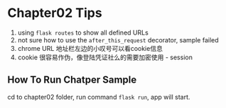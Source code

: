 # Chapter02 Tips

1. using `flask routes` to show all defined URLs
1. not sure how to use the `after_this_request` decorator, sample failed
1. chrome URL 地址栏左边的小叹号可以看cookie信息
1. cookie 很容易作伪，像登陆凭证社么的需要加密使用 - session

## How To Run Chatper Sample

cd to chapter02 folder, run command `flask run`, app will start.